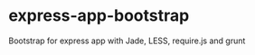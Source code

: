 express-app-bootstrap
=====================

Bootstrap for express app with Jade, LESS, require.js and grunt
